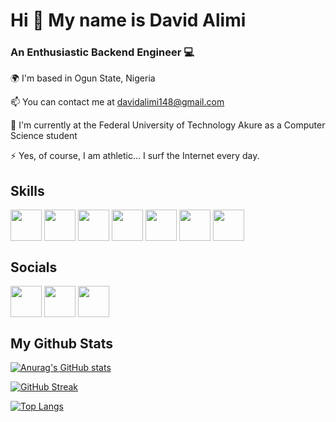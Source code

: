 # Hi 👋 My name is David Alimi

### An Enthusiastic Backend Engineer 💻 

🌍  I'm based in Ogun State, Nigeria

📫  You can contact me at davidalimi148@gmail.com

🚀  I'm currently at the Federal University of Technology Akure as a Computer Science student

⚡  Yes, of course, I am athletic… I surf the Internet every day.


## Skills
<a href="https://github.com/HelloSolo" target="blank"><img align="center" src="https://user-images.githubusercontent.com/53340882/197392882-311cfd6d-79b1-4532-b2f4-72d6f66e3c3e.png" height="50" /></a>
<a href="https://github.com/HelloSolo" target="blank"><img align="center" src="https://user-images.githubusercontent.com/53340882/197392953-e6b26b57-d05c-4f15-b2b7-4b4883aa5f5e.png" height="50" /></a>
<a href="https://github.com/HelloSolo" target="blank"><img align="center" src="https://user-images.githubusercontent.com/53340882/197392411-36c76acb-2aeb-4e0b-ab9f-75eaa65c8734.png" height="50" /></a>
<a href="https://github.com/HelloSolo" target="blank"><img align="center" src="https://user-images.githubusercontent.com/53340882/197392433-e10c2e92-3711-4695-8e28-ee9f121f3c3e.png" height="50" /></a>
<a href="https://github.com/HelloSolo" target="blank"><img align="center" src="https://user-images.githubusercontent.com/53340882/197392445-09421f2b-f27d-46f9-8372-02c6c01dd6a0.png" height="50" /></a>
<a href="https://github.com/HelloSolo" target="blank"><img align="center" src="https://user-images.githubusercontent.com/53340882/197392456-5acb3279-3173-48ad-9f19-5182fcac94cb.png" height="50" /></a>
<a href="https://github.com/HelloSolo" target="blank"><img align="center" src="https://user-images.githubusercontent.com/53340882/197392466-4b9378ca-95cf-4787-872d-ab93318d4201.png" height="50" /></a>


## Socials
<a href="https://www.linkedin.com/in/david-alimi-7554a2225" target="blank"><img align="center" src="https://user-images.githubusercontent.com/53340882/197393289-09349dab-7711-419e-88bf-5654430189d8.png" height="50" /></a>
<a href="https://twitter.com/David18839921" target="blank"><img align="center" src="https://user-images.githubusercontent.com/53340882/197393320-8b374101-cd17-4984-be9e-13695edb862d.png" height="50" /></a>
<a href="https://github.com/HelloSolo" target="blank"><img align="center" src="https://user-images.githubusercontent.com/53340882/197393422-9c54c5c5-4365-47a7-9798-9d39fff4c95b.png" height="50" /></a>

## My Github Stats
[![Anurag's GitHub stats](https://github-readme-stats.vercel.app/api?username=hellosolo&hide=contribs,prs&count_private=true&show_icons=true&theme=radical)](https://github.com/HelloSolo)

[![GitHub Streak](https://github-readme-streak-stats.herokuapp.com?user=hellosolo&theme=radical&hide_border=false)](https://github.com/HelloSolo)

[![Top Langs](https://github-readme-stats.vercel.app/api/top-langs/?username=hellosolo&layout=compact&theme=radical)](https://github.com/HelloSolo)




<!---
HelloSolo/HelloSolo is a ✨ special ✨ repository because its `README.md` (this file) appears on your GitHub profile.
You can click the Preview link to take a look at your changes.
--->
